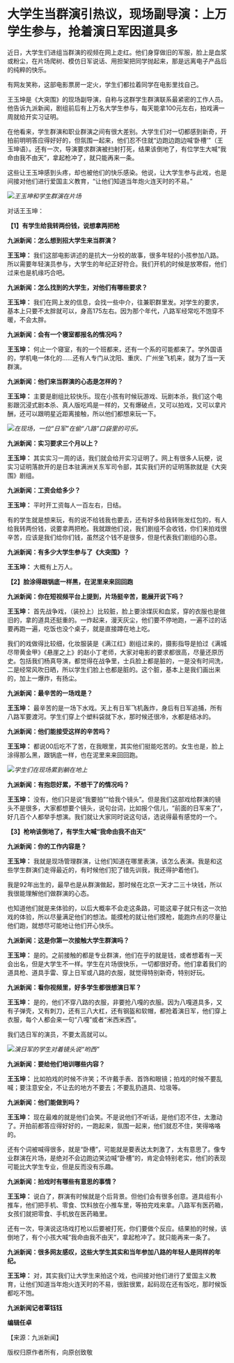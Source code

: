# 大学生当群演引热议，现场副导演：上万学生参与，抢着演日军因道具多

近日，大学生们进组当群演的视频在网上走红。他们身穿做旧的军服，脸上是血浆或粉尘，在片场爬树、模仿日军说话、用担架把同学抛起来，那是远离电子产品后的纯粹的快乐。

有网友笑称，这部电影票房一定火，学生们都拉着同学在电影里找自己。

王玉坤是《大突围》的现场副导演，自称与这群学生群演联系最紧密的工作人员。他告诉九派新闻，剧组前后有上万名大学生参与，每天能拿100元左右，拍戏满一周就给开实习证明。

在他看来，学生群演和职业群演之间有很大差别。大学生们对一切都感到新奇，开拍前明明答应得好好的，但氛围一起来，他们忍不住就“边跑边跑边喊‘卧槽’”（王玉坤语）。还有一次，导演要求群演被扫射打死，结果该倒地了，有位学生大喊“我命由我不由天”，拿起枪冲了，就只能再来一条。

这些让王玉坤感到头疼，却也被他们的快乐感染。他说，让大学生参与此戏，也是间接对他们进行爱国主义教育，“让他们知道当年炮火连天时的不易。”

![](https://inews.gtimg.com/om_bt/O9P5Zy1MkynKwrOBVdosIS8rIsjgsPaHMid2JJMTh7qzAAA/1000)_王玉坤和学生群演在片场_

对话王玉坤：

**【1】有学生给我转两份钱，说想拿两把枪**

**九派新闻：怎么想到招大学生来当群演？**

**王玉坤：**
我们这部电影讲述的是抗大一分校的故事，很多年轻的小孩参加八路。所以需要年轻演员参与，大学生的年纪正好符合。我们开机的时候是放寒假，他们过来也是机缘巧合吧。

**九派新闻：怎么找到的大学生，对他们有哪些要求？**

**王玉坤：**
我们在网上发的信息，会找一些中介，往兼职群里发。对学生的要求，基本上只要不太胖就可以，身高175左右。因为那个年代，八路军经常吃不饱穿不暖，不会太胖。

**九派新闻：会有一个寝室都报名的情况吗？**

**王玉坤：**
何止一个寝室，有的一个班都来，还有一个系的可能都来了。学外国语的，学机电一体化的……还有人专门从沈阳、重庆、广州坐飞机来，就为了当一天群演。

**九派新闻：他们来当群演的心态是怎样的？**

**王玉坤：**
主要是剧组比较快乐。现在小孩有时候玩游戏、玩剧本杀，我们这个电影跟沉浸式剧本杀、真人版吃鸡是一样的，又有爆破点，又可以拍戏，又可以拿片酬，还可以跟明星近距离接触，所以他们都想来玩一下。

![](https://inews.gtimg.com/om_bt/O9PJrdfzNFlMbpaQDjcbbsHDoS_hX0lr6PXL-RUOzKxxUAA/1000)_在现场，一位“日军”在偷“八路”口袋里的可乐。_

**九派新闻：实习要求三个月以上？**

**王玉坤：**
其实实习一周的话，我们就会给开实习证明了。网上有很多人玩梗，说实习证明落款开的是日本驻满洲关东军司令部，其实我们开的证明落款就是《大突围》剧组。

**九派新闻：工资会给多少？**

**王玉坤：** 平时开工资每人一百左右，日结。

有的学生就是想来玩，有的说不给钱我也要去，还有好多给我转账发红包的，有人给我转两份钱，说要拿两把枪。我就跟他们说，我们剧组不会收钱，你们来拍戏很辛苦，应该是我们给你们钱，虽然这个钱不是很多，但是代表我们剧组的心意。

**九派新闻：有多少大学生参与了《大突围》？**

**王玉坤：** 大概有上万人。

**【2】脸涂得跟锅底一样黑，在泥里来来回回跑**

**九派新闻：你在短视频平台上提到，片场挺辛苦，能展开说下吗？**

**王玉坤：**
首先战争戏，（装扮上）比较脏，脸上要涂煤灰和血浆，穿的衣服也是做旧的，拿的道具还挺重的。一炸起来，漫天灰尘，他们要不停地跑，一遍不过的话要再跑一遍，吃饭也没个桌子，就是直接蹲在地上吃。

我们的戏做得比较细，化妆服装是《满江红》剧组过来的，摄影指导是拍过《满城尽带黄金甲》《悬崖之上》的赵小丁老师，大家对电影的要求都很高，尽量还原历史。包括我们杨真导演，都觉得在战争里，士兵脸上都是脏的，一是没有时间洗，二是经常风吹日晒，所以学生们脸上也都是脏的。这个脏，基本上是我们画出来的，加上一爆炸，有扬尘。

**九派新闻：最辛苦的一场戏是？**

**王玉坤：** 最辛苦的是一场下水戏。天上有日军飞机轰炸，身后有日军追捕，所有八路军要渡河。学生们穿上个塑料袋就下水，那时候还很冷，水都是结冰的。

**九派新闻：他们能接受这样的辛苦吗？**

**王玉坤：** 都说00后吃不了苦，在我眼里，其实他们挺能吃苦的。女生也是，脸上涂得那么黑，跟锅底一样，也在泥里来来回回跑。

![](https://inews.gtimg.com/om_bt/OPBqxO9myvx8oJdp8cOtBY3Od5VHkhxJAjNMfiqoCTC90AA/1000)_学生们在现场累到躺在地上_

**九派新闻：有抱怨好累，不想干了的情况吗？**

**王玉坤：**
没有，他们只是说“我要拍”“给我个镜头”。但是我们这部戏给群演的镜头不是很多，大家都想要个镜头，说句台词，比如报个信儿，“前面的日军来了”，好几百个人都举手想演。我们就让大家同时说这句话，选说得最有感觉的一个。

**【3】枪响该倒地了，有学生大喊“我命由我不由天”**

**九派新闻：你的工作内容是？**

**王玉坤：** 我就是现场管理群演，让他们知道在哪里表演，该怎么表演。我是和这些学生群演们走得最近的，有时候他们犯了错先训我，我还得护着他们。

我是92年出生的，最早也是从群演做起，那时候在北京一天才二三十块钱，所以我很能理解他们做群演的心态。

也知道他们就是来体验的，以后大概率不会走这条路，可能这辈子就只有这一次拍戏的体验，所以尽量满足他们的想法。能摸枪的就让他们摸枪，能跑炸点的尽量让他们跑，就想尽可能地让他们开心快乐。

**九派新闻：这是你第一次接触大学生群演吗？**

**王玉坤：**
是的。之前接触的都是专业群演，他们在乎的就是钱，或者想着有一天会出名，但是大学生不一样。学生在片场很快乐，一切都很好奇。他们拿着我们的道具枪、道具手雷、穿上日军或八路的衣服，就觉得特别新奇，特别好玩。

**九派新闻：看你视频里，好多学生都很想演日军？**

**王玉坤：**
是的，他们不穿八路的衣服，非要抢八嘎的衣服。因为八嘎道具多，又有子弹壳，又有刺刀，还有三八大杠，还有钢盔和软帽，都抢着演日军，他们穿上衣服，每个人都会来一句“八嘎”或者“米西米西”。

我们选日军的演员，不要太高就可以。

![](https://inews.gtimg.com/om_bt/OAubwOGaqSSSvfYzHkhDzsK_twZ3Q7GirwZRkmyTlgTeYAA/1000)_演日军的学生对着镜头说“哟西”_

**九派新闻：要给他们培训哪些内容？**

**王玉坤：** 比如拍戏的时候不许笑；不许戴手表、首饰和眼镜；拍戏的时候不要乱喊；要注意安全，不让去的地方不要去；不要乱扔道具、垃圾等。

**九派新闻：他们能做到吗？**

**王玉坤：** 现在最难的就是他们会笑。不是说他们不听话，是他们忍不住，太激动了。开拍前都答应得好好的，一跑起来，氛围一起来，他们就忍不住，笑得咯咯的。

还有个词被喊得很多，就是“卧槽”，可能就是要表达太刺激了，太有意思了。像专业群演在片场，是绝对不会边跑边笑边喊“卧槽”的，肯定会特别老实，他们的表现可能比大学生专业，但是反而没有乐趣。

**九派新闻：拍戏时有哪些有意思的事情？**

**王玉坤：**
说白了，群演有时候就是个后背景。但他们会有很多创意。道具组有小推车，他们把手机、零食、饮料放在小推车里，等拍完戏来拿。八路军有医药箱，女孩们就把零食、手机放在医药箱里。

还有一次，导演说这场戏打枪以后要被打死，你们要做个反应。结果拍的时候，该倒地了，有个小孩大喊“我命由我不由天”，拿起枪冲了。就只能再来一条了。

**九派新闻：很多网友感叹，这些大学生其实和当年参加八路的年轻人是同样的年纪。**

**王玉坤：**
对，其实我们让大学生来拍这个戏，也间接对他们进行了爱国主义教育，让他们知道当年炮火连天时的不易，很脏很累，起码现在还有饭吃，那时候饭都吃不饱。

**九派新闻记者覃钰钰**

**编辑任卓**

【来源：九派新闻】

版权归原作者所有，向原创致敬

